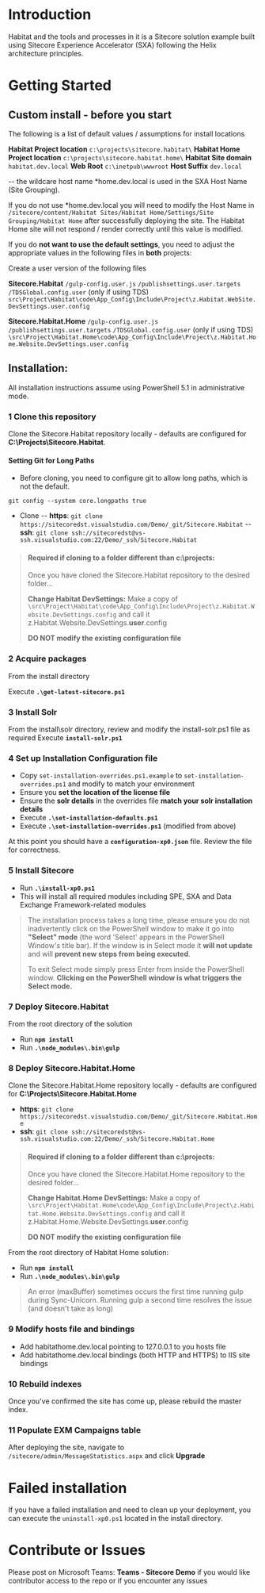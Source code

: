 # Introduction 
Habitat and the tools and processes in it is a Sitecore solution example built using Sitecore Experience Accelerator (SXA) following the Helix architecture principles.

# Getting Started

## Custom install - before you start


The following is a list of default values / assumptions for install locations

**Habitat Project location**		`c:\projects\sitecore.habitat\`
**Habitat Home Project location**	`c:\projects\sitecore.habitat.home\`
**Habitat Site domain**				`habitat.dev.local`
**Web Root**						`c:\inetpub\wwwroot`
**Host Suffix**						`dev.local`

-- the wildcare host name *home.dev.local is used in the SXA Host Name (Site Grouping). 

If you do not use *home.dev.local you will need to modify the Host Name in 
`/sitecore/content/Habitat Sites/Habitat Home/Settings/Site Grouping/Habitat Home` after successfully deploying the site.
The Habitat Home site will not respond / render correctly until this value is modified. 

If you do **not want to use the default settings**, you need to adjust the appropriate values in the following files in **both** projects:

Create a user version of the following files

**Sitecore.Habitat**
`/gulp-config.user.js` 
`/publishsettings.user.targets` 
`/TDSGlobal.config.user` (only if using TDS)
`src\Project\Habitat\code\App_Config\Include\Project\z.Habitat.WebSite.DevSettings.user.config`

**Sitecore.Habitat.Home**
`/gulp-config.user.js` 
`/publishsettings.user.targets` 
`/TDSGlobal.config.user` (only if using TDS)
`\src\Project\Habitat.Home\code\App_Config\Include\Project\z.Habitat.Home.Website.DevSettings.user.config`

## Installation:

All installation instructions assume using PowerShell 5.1 in administrative mode.

### 1 Clone this repository
Clone the Sitecore.Habitat repository locally - defaults are configured for **C:\Projects\Sitecore.Habitat**. 

#### Setting Git for Long Paths

- Before cloning, you need to configure git to allow long paths, which is not the default.

`git config --system core.longpaths true`

- Clone 
-- **https**:	`git clone https://sitecoredst.visualstudio.com/Demo/_git/Sitecore.Habitat` 
-- **ssh**:		`git clone ssh://sitecoredst@vs-ssh.visualstudio.com:22/Demo/_ssh/Sitecore.Habitat`

> #### Required if cloning to a folder **different than c:\projects**:
> 
> Once you have cloned the Sitecore.Habitat repository to the desired folder...
> 
> **Change Habitat DevSettings:**
> Make a copy of `\src\Project\Habitat\code\App_Config\Include\Project\z.Habitat.Website.DevSettings.config` and call it z.Habitat.Website.DevSettings.**user**.config
>  
> **DO NOT modify the existing configuration file**


### 2 Acquire packages
From the install directory

Execute **`.\get-latest-sitecore.ps1`**

### 3 Install Solr

From the install\solr directory, review and modify the install-solr.ps1 file as required
Execute **`install-solr.ps1`**

### 4 Set up Installation Configuration file
- Copy `set-installation-overrides.ps1.example` to `set-installation-overrides.ps1` and modify to match your environment 
- Ensure you **set the location of the license file** 
- Ensure the **solr details** in the overrides file **match your solr installation details**
- Execute **`.\set-installation-defaults.ps1`**
- Execute **`.\set-installation-overrides.ps1`** (modified from above)

At this point you should have a **`configuration-xp0.json`** file. Review the file for correctness.

### 5 Install Sitecore

- Run **`.\install-xp0.ps1`**
- This will install all required modules including SPE, SXA and Data Exchange Framework-related modules

> The installation process takes a long time, please ensure you do not inadvertently click on the PowerShell window to make it go into **"Select" mode** (the word 'Select' appears in the PowerShell Window's title bar). If the window is in Select mode it **will not update** and will **prevent new steps from being executed**. 
> 
> To exit Select mode simply press Enter from inside the PowerShell window. **Clicking on the PowerShell window is what triggers the Select mode.**

### 7 Deploy Sitecore.Habitat
From the root directory of the solution
- Run **`npm install`**
- Run **`.\node_modules\.bin\gulp`** 

### 8 Deploy Sitecore.Habitat.Home
Clone the Sitecore.Habitat.Home repository locally - defaults are configured for **C:\Projects\Sitecore.Habitat.Home**

- **https**:	`git clone https://sitecoredst.visualstudio.com/Demo/_git/Sitecore.Habitat.Home` 
- **ssh**:		`git clone ssh://sitecoredst@vs-ssh.visualstudio.com:22/Demo/_ssh/Sitecore.Habitat.Home`

> #### Required if cloning to a folder **different than c:\projects**:
> 
> Once you have cloned the Sitecore.Habitat.Home repository to the desired folder...
> 
> **Change Habitat.Home DevSettings:**
>  Make a copy of `\src\Project\Habitat.Home\code\App_Config\Include\Project\z.Habitat.Home.Website.DevSettings.config` and call it z.Habitat.Home.Website.DevSettings.**user**.config
> 
> **DO NOT modify the existing configuration file**


From the root directory of Habitat Home solution:
- Run **`npm install`**
- Run **`.\node_modules\.bin\gulp`**

> An error (maxBuffer) sometimes occurs the first time running gulp during Sync-Unicorn. 
> Running gulp a second time resolves the issue (and doesn't take as long)

### 9 Modify hosts file and bindings
- Add habitathome.dev.local pointing to 127.0.0.1 to you hosts file
- Add habitathome.dev.local bindings (both HTTP and HTTPS) to IIS site bindings

### 10 Rebuild indexes
Once you've confirmed the site has come up, please rebuild the master index.

### 11 Populate EXM Campaigns table
After deploying the site, navigate to `/sitecore/admin/MessageStatistics.aspx` and click **Upgrade**

# Failed installation

If you have a failed installation and need to clean up your deployment, you can execute the `uninstall-xp0.ps1` located in the install directory.

# Contribute or Issues
Please post on Microsoft Teams:  **Teams - Sitecore Demo** if you would like contributor access to the repo or if you encounter any issues

